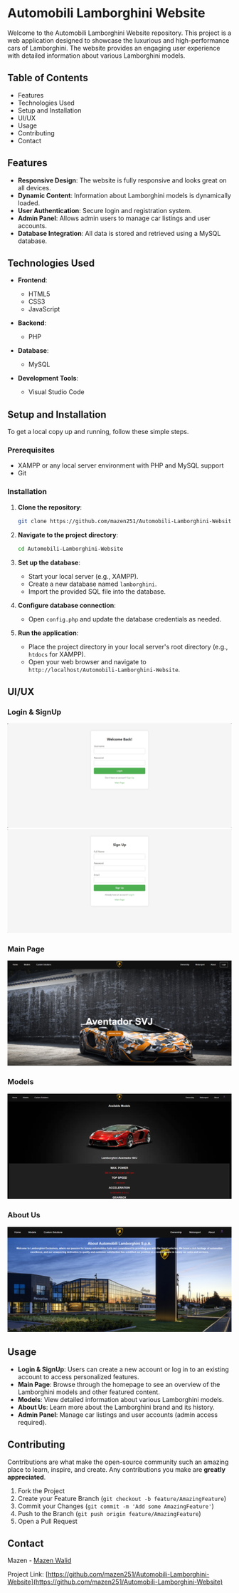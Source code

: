
# Automobili Lamborghini Website

Welcome to the Automobili Lamborghini Website repository. This project is a web application designed to showcase the luxurious and high-performance cars of Lamborghini. The website provides an engaging user experience with detailed information about various Lamborghini models.

## Table of Contents

- Features
- Technologies Used
- Setup and Installation
- UI/UX
- Usage
- Contributing
- Contact

## Features

- **Responsive Design**: The website is fully responsive and looks great on all devices.
- **Dynamic Content**: Information about Lamborghini models is dynamically loaded.
- **User Authentication**: Secure login and registration system.
- **Admin Panel**: Allows admin users to manage car listings and user accounts.
- **Database Integration**: All data is stored and retrieved using a MySQL database.

## Technologies Used

- **Frontend**:
  - HTML5
  - CSS3
  - JavaScript

- **Backend**:
  - PHP

- **Database**:
  - MySQL

- **Development Tools**:
  - Visual Studio Code

## Setup and Installation

To get a local copy up and running, follow these simple steps.

### Prerequisites

- XAMPP or any local server environment with PHP and MySQL support
- Git

### Installation

1. **Clone the repository**:
   ```bash
   git clone https://github.com/mazen251/Automobili-Lamborghini-Website.git
   ```

2. **Navigate to the project directory**:
   ```bash
   cd Automobili-Lamborghini-Website
   ```

3. **Set up the database**:
   - Start your local server (e.g., XAMPP).
   - Create a new database named `lamborghini`.
   - Import the provided SQL file into the database.

4. **Configure database connection**:
   - Open `config.php` and update the database credentials as needed.

5. **Run the application**:
   - Place the project directory in your local server's root directory (e.g., `htdocs` for XAMPP).
   - Open your web browser and navigate to `http://localhost/Automobili-Lamborghini-Website`.
  
## UI/UX

### Login & SignUp
![Login](assets/login.png)
![Register](assets/reg.png)

### Main Page
![Main Page](assets/main.png)

### Models
![Models Page](assets/models.png)

### About Us
![About Us Page](assets/abtus.png)

## Usage

- **Login & SignUp**: Users can create a new account or log in to an existing account to access personalized features.
- **Main Page**: Browse through the homepage to see an overview of the Lamborghini models and other featured content.
- **Models**: View detailed information about various Lamborghini models.
- **About Us**: Learn more about the Lamborghini brand and its history.
- **Admin Panel**: Manage car listings and user accounts (admin access required).

## Contributing

Contributions are what make the open-source community such an amazing place to learn, inspire, and create. Any contributions you make are **greatly appreciated**.

1. Fork the Project
2. Create your Feature Branch (`git checkout -b feature/AmazingFeature`)
3. Commit your Changes (`git commit -m 'Add some AmazingFeature'`)
4. Push to the Branch (`git push origin feature/AmazingFeature`)
5. Open a Pull Request

## Contact

Mazen - [Mazen Walid](https://www.linkedin.com/in/mazen-walid-225582208/)

Project Link: [https://github.com/mazen251/Automobili-Lamborghini-Website](https://github.com/mazen251/Automobili-Lamborghini-Website)
